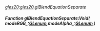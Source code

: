 _[gles20](../../modules/gles20/gles20-module.md):[gles20](../../modules/gles20/gles20-module.md).glBlendEquationSeparate_
##### Function glBlendEquationSeparate:Void( modeRGB_:[GLenum](../../modules/gles20/gles20-glenum.md),modeAlpha_:[GLenum](../../modules/gles20/gles20-glenum.md) )
